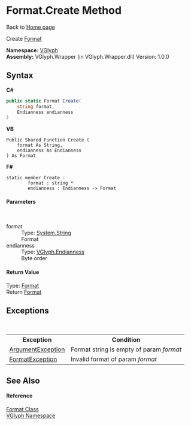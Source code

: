 # Format.Create Method 
Back to <a href="Home.md">Home page</a> 

Create <a href="T_VGlyph_Format.md">Format</a>

**Namespace:**&nbsp;<a href="N_VGlyph.md">VGlyph</a><br />**Assembly:**&nbsp;VGlyph.Wrapper (in VGlyph.Wrapper.dll) Version: 1.0.0

## Syntax

**C#**<br />
``` C#
public static Format Create(
	string format,
	Endianness endianness
)
```

**VB**<br />
``` VB
Public Shared Function Create ( 
	format As String,
	endianness As Endianness
) As Format
```

**F#**<br />
``` F#
static member Create : 
        format : string * 
        endianness : Endianness -> Format 

```


#### Parameters
&nbsp;<dl><dt>format</dt><dd>Type: <a href="http://msdn2.microsoft.com/en-us/library/s1wwdcbf" target="_blank">System.String</a><br />Format</dd><dt>endianness</dt><dd>Type: <a href="T_VGlyph_Endianness.md">VGlyph.Endianness</a><br />Byte order</dd></dl>

#### Return Value
Type: <a href="T_VGlyph_Format.md">Format</a><br />Return <a href="T_VGlyph_Format.md">Format</a>

## Exceptions
&nbsp;<table><tr><th>Exception</th><th>Condition</th></tr><tr><td><a href="http://msdn2.microsoft.com/en-us/library/3w1b3114" target="_blank">ArgumentException</a></td><td>Format string is empty of param *format*</td></tr><tr><td><a href="http://msdn2.microsoft.com/en-us/library/b5s9cs7s" target="_blank">FormatException</a></td><td>Invalid format of param *format*</td></tr></table>

## See Also


#### Reference
<a href="T_VGlyph_Format.md">Format Class</a><br /><a href="N_VGlyph.md">VGlyph Namespace</a><br />